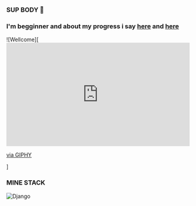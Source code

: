### SUP BODY 👋

### I'm begginner and about my progress i say [here]() and [here]()
![Wellcome][<iframe src="https://giphy.com/embed/kic65zXQK8Ej84ZZQK" width="480" height="270" frameBorder="0" class="giphy-embed" allowFullScreen></iframe><p><a href="https://giphy.com/gifs/unrealengine-kic65zXQK8Ej84ZZQK">via GIPHY</a></p>]


### MINE STACK
![Django](https://img.shields.io/badge/Djnago-<#0C4B33>?style=flat-square&logo=Django) 
